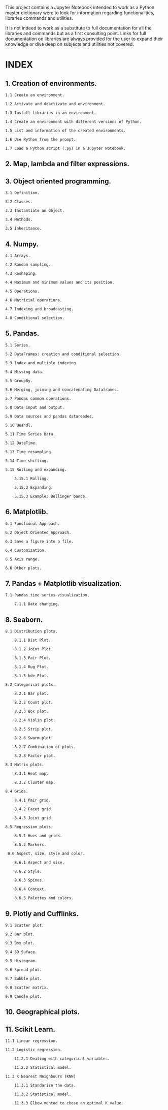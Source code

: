 This project contains a Jupyter Notebook intended to work as a Python master dictionary were to look for information regarding functionalities, libraries commands and utilities.

It is not indeed to work as a substitute to full documentation for all the libraries and commands but as a first consulting point. Links for full documentation on libraries are always provided for the user to expand their knowledge or dive deep on subjects and utilities not covered.

# INDEX

## 1. Creation of environments.

    1.1 Create an environment.
  
    1.2 Activate and deactivate and environment.
  
    1.3 Install libraries in an environment.
  
    1.4 Create an environment with different versions of Python.
  
    1.5 List and information of the created environments.
  
    1.6 Use Python from the prompt.
  
    1.7 Load a Python script (.py) in a Jupyter Notebook.
    
## 2. Map, lambda and filter expressions.

## 3. Object oriented programming.

    3.1 Definition.
    
    3.2 Classes.
    
    3.3 Instantiate an Object.
    
    3.4 Methods.
    
    3.5 Inheritance.
    
## 4. Numpy.

    4.1 Arrays.
    
    4.2 Random sampling.
    
    4.3 Reshaping.
    
    4.4 Maximum and minimum values and its position.
    
    4.5 Operations.
    
    4.6 Matricial operations.
    
    4.7 Indexing and broadcasting.
    
    4.8 Conditional selection.
    
## 5. Pandas.

    5.1 Series.
    
    5.2 DataFrames: creation and conditional selection.
    
    5.3 Index and multiple indexing.
    
    5.4 Missing data.
    
    5.5 GroupBy.
    
    5.6 Merging, joining and concatenating Dataframes.
    
    5.7 Pandas common operations.
    
    5.8 Data input and output.
    
    5.9 Data sources and pandas datareades.
    
    5.10 Quandl.
    
    5.11 Time Series Data.
    
    5.12 DateTime.
    
    5.13 Time resampling.
    
    5.14 Time shifting.
    
    5.15 Rolling and expanding.
    
        5.15.1 Rolling.
        
        5.15.2 Expanding.
        
        5.15.3 Example: Bollinger bands.
        
## 6. Matplotlib.

    6.1 Functional Approach.
    
    6.2 Object Oriented Approach.
    
    6.3 Save a figure into a file.
    
    6.4 Customization.
    
    6.5 Axis range.
    
    6.6 Other plots.
    
## 7. Pandas + Matplotlib visualization.

    7.1 Pandas time series visualization.
        
        7.1.1 Date changing.
        
## 8. Seaborn.

    8.1 Distribution plots.
    
        8.1.1 Dist Plot.
        
        8.1.2 Joint Plot.
        
        8.1.3 Pair Plot.
        
        8.1.4 Rug Plot.
        
        8.1.5 kde Plot.
        
    8.2 Categorical plots.
    
        8.2.1 Bar plot.
        
        8.2.2 Count plot.
        
        8.2.3 Box plot.
        
        8.2.4 Violin plot.
        
        8.2.5 Strip plot.
        
        8.2.6 Swarm plot.
        
        8.2.7 Combination of plots.
        
        8.2.8 Factor plot.
        
    8.3 Matrix plots.
    
        8.3.1 Heat map.
        
        8.3.2 Cluster map.
        
    8.4 Grids.
    
        8.4.1 Pair grid.
        
        8.4.2 Facet grid.
        
        8.4.3 Joint grid.
        
    8.5 Regression plots.
        
        8.5.1 Hues and grids.
        
        8.5.2 Markers.
        
     8.6 Aspect, size, style and color.
     
        8.6.1 Aspect and sise.
        
        8.6.2 Style.
        
        8.6.3 Spines.
        
        8.6.4 Context.
        
        8.6.5 Palettes and colors.
        
## 9. Plotly and Cufflinks.

    9.1 Scatter plot.
    
    9.2 Bar plot.
    
    9.3 Box plot.
    
    9.4 3D Suface.
    
    9.5 Histogram.
    
    9.6 Spread plot.
    
    9.7 Bubble plot.
    
    9.8 Scatter matrix.
    
    9.9 Candle plot.
    
## 10. Geographical plots.

## 11. Scikit Learn.

    11.1 Linear regression.
    
    11.2 Logistic regression.
    
        11.2.1 Dealing with categorical variables.
        
        11.2.2 Statistical model.
        
    11.3 K Nearest Neighbours (KNN)
    
        11.3.1 Standarize the data.
        
        11.3.2 Statistical model.
        
        11.3.3 Elbow mehtod to chose an optimal K value.

